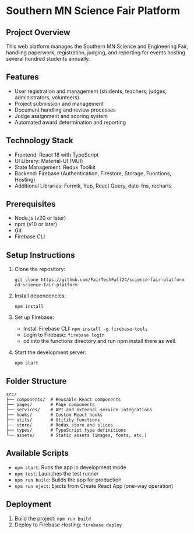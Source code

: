 # Southern MN Science Fair Platform

## Project Overview
This web platform manages the Southern MN Science and Engineering Fair, handling paperwork, registration, judging, and reporting for events hosting several hundred students annually.

## Features
- User registration and management (students, teachers, judges, administrators, volunteers)
- Project submission and management
- Document handling and review processes
- Judge assignment and scoring system
- Automated award determination and reporting

## Technology Stack
- Frontend: React 18 with TypeScript
- UI Library: Material-UI (MUI)
- State Management: Redux Toolkit
- Backend: Firebase (Authentication, Firestore, Storage, Functions, Hosting)
- Additional Libraries: Formik, Yup, React Query, date-fns, recharts

## Prerequisites
- Node.js (v20 or later)
- npm (v10 or later)
- Git
- Firebase CLI

## Setup Instructions

1. Clone the repository:
   ```
   git clone https://github.com/FairTechFall24/science-fair-platform
   cd science-fair-platform
   ```

2. Install dependencies:
   ```
   npm install
   ```

3. Set up Firebase:
   - Install Firebase CLI: `npm install -g firebase-tools`
   - Login to Firebase: `firebase login`
   - cd into the functions directory and run npm install there as well.

6. Start the development server:
   ```
   npm start
   ```

## Folder Structure
```
src/
├── components/  # Reusable React components
├── pages/       # Page components
├── services/    # API and external service integrations
├── hooks/       # Custom React hooks
├── utils/       # Utility functions
├── store/       # Redux store and slices
├── types/       # TypeScript type definitions
└── assets/      # Static assets (images, fonts, etc.)
```

## Available Scripts
- `npm start`: Runs the app in development mode
- `npm test`: Launches the test runner
- `npm run build`: Builds the app for production
- `npm run eject`: Ejects from Create React App (one-way operation)

## Deployment
1. Build the project: `npm run build`
2. Deploy to Firebase Hosting: `firebase deploy`